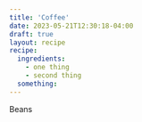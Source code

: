 ```yaml
---
title: 'Coffee'
date: 2023-05-21T12:30:18-04:00
draft: true
layout: recipe
recipe:
  ingredients:
    - one thing
    - second thing
  something:
---
```


Beans

